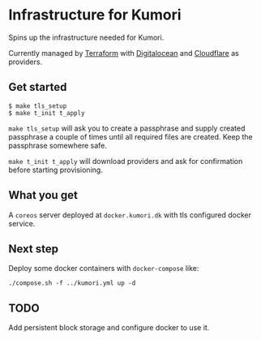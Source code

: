 # Infrastructure for Kumori

Spins up the infrastructure needed for Kumori.

Currently managed by [Terraform](https://www.terraform.io/) with
[Digitalocean](https://www.digitalocean.com/) and
[Cloudflare](https://www.cloudflare.com/) as providers.

## Get started

    $ make tls_setup
    $ make t_init t_apply

`make tls_setup` will ask you to create a passphrase and supply created passphrase
a couple of times until all required files are created. Keep the passphrase
somewhere safe.

`make t_init t_apply` will download providers and ask for confirmation before
starting provisioning.

## What you get

A `coreos` server deployed at `docker.kumori.dk` with tls configured docker service.

## Next step

Deploy some docker containers with `docker-compose` like:

    ./compose.sh -f ../kumori.yml up -d

## TODO

Add persistent block storage and configure docker to use it.
